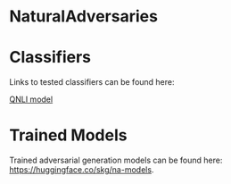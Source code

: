 # NaturalAdversaries

# Classifiers 

Links to tested classifiers can be found here:

[QNLI model](https://huggingface.co/textattack/bert-base-uncased-QNLI?text=I+like+you.+I+love+you)

# Trained Models 

Trained adversarial generation models can be found here: https://huggingface.co/skg/na-models. 
